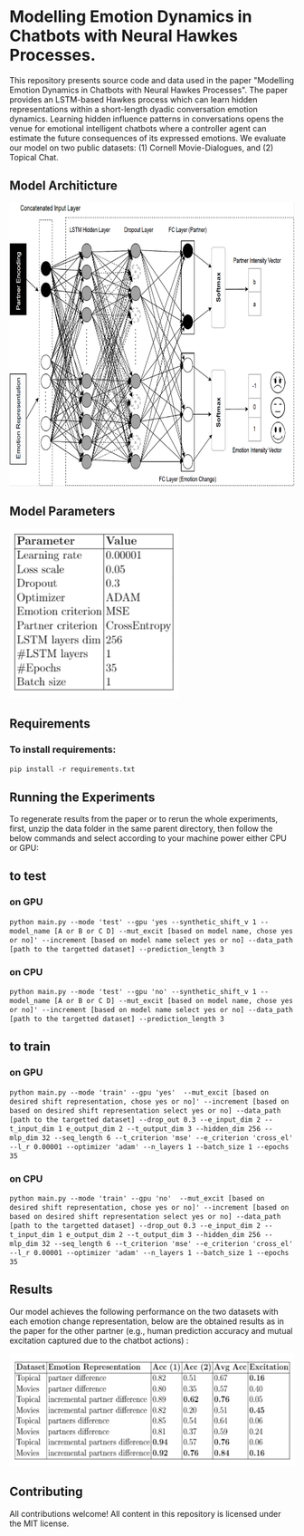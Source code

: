 #  Modelling Emotion Dynamics in Chatbots with Neural Hawkes Processes.


This repository presents source code and data used in the paper "Modelling Emotion Dynamics in Chatbots with Neural Hawkes Processes". The paper provides an LSTM-based Hawkes process which can learn hidden representations within a short-length dyadic conversation emotion dynamics. Learning hidden influence patterns in conversations opens the venue for emotional intelligent chatbots where a controller agent can estimate the future consequences of its expressed emotions. We evaluate our model on two public datasets: (1) Cornell Movie-Dialogues, and (2) Topical Chat. 


## Model Architicture
<img src="fig_arc.PNG" width="800" height="500">

## Model Parameters
<img src="fig_param.PNG" width="300" height="300">

## Requirements

### To install requirements:

```setup
pip install -r requirements.txt
```

## Running the Experiments

To regenerate results from the paper or to rerun the whole experiments, first, unzip the data folder in the same parent directory, then follow the below commands and select according to your machine power either CPU or GPU:

## to test

### on GPU


```
python main.py --mode 'test' --gpu 'yes --synthetic_shift_v 1 --model_name [A or B or C D] --mut_excit [based on model name, chose yes or no]' --increment [based on model name select yes or no] --data_path [path to the targetted dataset] --prediction_length 3
```

### on CPU

```
python main.py --mode 'test' --gpu 'no' --synthetic_shift_v 1 --model_name [A or B or C D] --mut_excit [based on model name, chose yes or no]' --increment [based on model name select yes or no] --data_path [path to the targetted dataset] --prediction_length 3

```
## to train

### on GPU

```
python main.py --mode 'train' --gpu 'yes'  --mut_excit [based on desired shift representation, chose yes or no]' --increment [based on based on desired shift representation select yes or no] --data_path [path to the targetted dataset] --drop_out 0.3 --e_input_dim 2 --t_input_dim 1 e_output_dim 2 --t_output_dim 3 --hidden_dim 256 --mlp_dim 32 --seq_length 6 --t_criterion 'mse' --e_criterion 'cross_el' --l_r 0.00001 --optimizer 'adam' --n_layers 1 --batch_size 1 --epochs 35
```

### on CPU

```
python main.py --mode 'train' --gpu 'no'  --mut_excit [based on desired shift representation, chose yes or no]' --increment [based on based on desired shift representation select yes or no] --data_path [path to the targetted dataset] --drop_out 0.3 --e_input_dim 2 --t_input_dim 1 e_output_dim 2 --t_output_dim 3 --hidden_dim 256 --mlp_dim 32 --seq_length 6 --t_criterion 'mse' --e_criterion 'cross_el' --l_r 0.00001 --optimizer 'adam' --n_layers 1 --batch_size 1 --epochs 35

```


## Results

Our model achieves the following performance on the two datasets with each emotion change representation, below are the obtained results as in the paper for the other partner (e.g., human prediction accuracy and mutual excitation captured due to the chatbot actions) :

<img src="results.PNG" width="600" height="200">


## Contributing
All contributions welcome! All content in this repository is licensed under the MIT license.




